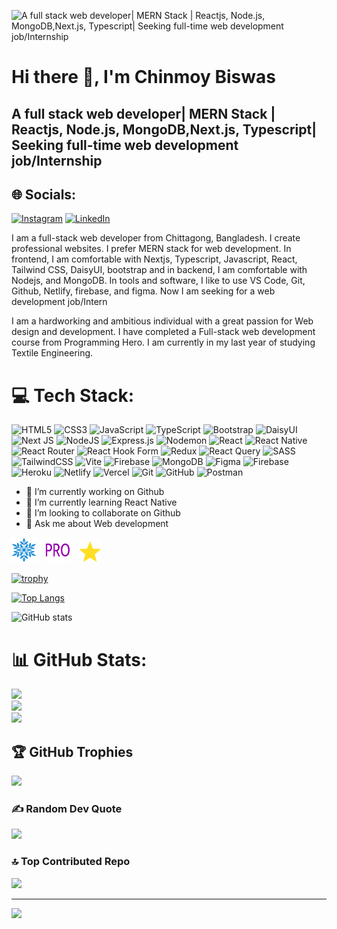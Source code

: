 ![A full stack web developer| MERN Stack | Reactjs, Node.js, MongoDB,Next.js, Typescript| Seeking full-time web development job/Internship](https://media.licdn.com/dms/image/v2/D5616AQGgUAkiU8aAww/profile-displaybackgroundimage-shrink_350_1400/profile-displaybackgroundimage-shrink_350_1400/0/1724934184863?e=1742428800&v=beta&t=JInaM5jhXMAW2rgXUXqHDpK_WPa5BOZn8d33AtyGYPQ)
# Hi there 👋, I'm Chinmoy Biswas
## A full stack web developer| MERN Stack | Reactjs, Node.js, MongoDB,Next.js, Typescript| Seeking full-time web development job/Internship

## 🌐 Socials:
[![Instagram](https://img.shields.io/badge/Instagram-%23E4405F.svg?logo=Instagram&logoColor=white)](https://instagram.com/chinmoybiswas337) [![LinkedIn](https://img.shields.io/badge/LinkedIn-%230077B5.svg?logo=linkedin&logoColor=white)](https://linkedin.com/in/chinmoy-biswas-web-developer) 


I am a full-stack web developer from Chittagong, Bangladesh. I create professional websites. I prefer MERN stack for web development. In frontend, I am comfortable with Nextjs, Typescript, Javascript, React, Tailwind CSS, DaisyUI, bootstrap and in backend, I am comfortable with Nodejs, and MongoDB. In tools and software, I like to use VS Code, Git, Github, Netlify, firebase, and figma. Now I am seeking for a web development job/Intern

I am a hardworking and ambitious individual with a great passion for Web design and development. I have completed a Full-stack web development course from Programming Hero. I am currently in my last year of studying Textile Engineering.



# 💻 Tech Stack:
![HTML5](https://img.shields.io/badge/html5-%23E34F26.svg?style=for-the-badge&logo=html5&logoColor=white) ![CSS3](https://img.shields.io/badge/css3-%231572B6.svg?style=for-the-badge&logo=css3&logoColor=white) ![JavaScript](https://img.shields.io/badge/javascript-%23323330.svg?style=for-the-badge&logo=javascript&logoColor=%23F7DF1E) ![TypeScript](https://img.shields.io/badge/typescript-%23007ACC.svg?style=for-the-badge&logo=typescript&logoColor=white) ![Bootstrap](https://img.shields.io/badge/bootstrap-%238511FA.svg?style=for-the-badge&logo=bootstrap&logoColor=white) ![DaisyUI](https://img.shields.io/badge/daisyui-5A0EF8?style=for-the-badge&logo=daisyui&logoColor=white) ![Next JS](https://img.shields.io/badge/Next-black?style=for-the-badge&logo=next.js&logoColor=white) ![NodeJS](https://img.shields.io/badge/node.js-6DA55F?style=for-the-badge&logo=node.js&logoColor=white) ![Express.js](https://img.shields.io/badge/express.js-%23404d59.svg?style=for-the-badge&logo=express&logoColor=%2361DAFB) ![Nodemon](https://img.shields.io/badge/NODEMON-%23323330.svg?style=for-the-badge&logo=nodemon&logoColor=%BBDEAD) ![React](https://img.shields.io/badge/react-%2320232a.svg?style=for-the-badge&logo=react&logoColor=%2361DAFB) ![React Native](https://img.shields.io/badge/react_native-%2320232a.svg?style=for-the-badge&logo=react&logoColor=%2361DAFB) ![React Router](https://img.shields.io/badge/React_Router-CA4245?style=for-the-badge&logo=react-router&logoColor=white) ![React Hook Form](https://img.shields.io/badge/React%20Hook%20Form-%23EC5990.svg?style=for-the-badge&logo=reacthookform&logoColor=white) ![Redux](https://img.shields.io/badge/redux-%23593d88.svg?style=for-the-badge&logo=redux&logoColor=white) ![React Query](https://img.shields.io/badge/-React%20Query-FF4154?style=for-the-badge&logo=react%20query&logoColor=white) ![SASS](https://img.shields.io/badge/SASS-hotpink.svg?style=for-the-badge&logo=SASS&logoColor=white) ![TailwindCSS](https://img.shields.io/badge/tailwindcss-%2338B2AC.svg?style=for-the-badge&logo=tailwind-css&logoColor=white) ![Vite](https://img.shields.io/badge/vite-%23646CFF.svg?style=for-the-badge&logo=vite&logoColor=white) ![Firebase](https://img.shields.io/badge/firebase-a08021?style=for-the-badge&logo=firebase&logoColor=ffcd34) ![MongoDB](https://img.shields.io/badge/MongoDB-%234ea94b.svg?style=for-the-badge&logo=mongodb&logoColor=white) ![Figma](https://img.shields.io/badge/figma-%23F24E1E.svg?style=for-the-badge&logo=figma&logoColor=white) ![Firebase](https://img.shields.io/badge/firebase-%23039BE5.svg?style=for-the-badge&logo=firebase) ![Heroku](https://img.shields.io/badge/heroku-%23430098.svg?style=for-the-badge&logo=heroku&logoColor=white) ![Netlify](https://img.shields.io/badge/netlify-%23000000.svg?style=for-the-badge&logo=netlify&logoColor=#00C7B7) ![Vercel](https://img.shields.io/badge/vercel-%23000000.svg?style=for-the-badge&logo=vercel&logoColor=white) ![Git](https://img.shields.io/badge/git-%23F05033.svg?style=for-the-badge&logo=git&logoColor=white) ![GitHub](https://img.shields.io/badge/github-%23121011.svg?style=for-the-badge&logo=github&logoColor=white) ![Postman](https://img.shields.io/badge/Postman-FF6C37?style=for-the-badge&logo=postman&logoColor=white)
- 🔭 I’m currently working on Github 
- 🌱 I’m currently learning React Native 
- 👯 I’m looking to collaborate on Github 
- 💬 Ask me about Web development 



<a href='https://archiveprogram.github.com/'><img src='https://raw.githubusercontent.com/acervenky/animated-github-badges/master/assets/acbadge.gif' width='40' height='40'></a> <a href='https://github.com/pricing'><img src='https://raw.githubusercontent.com/acervenky/animated-github-badges/master/assets/pro.gif' width='40' height='40'></a> <a href='https://stars.github.com/'><img src='https://raw.githubusercontent.com/acervenky/animated-github-badges/master/assets/starbadge.gif' width='35' height='35'></a> 

[![trophy](https://github-profile-trophy.vercel.app/?username=chinmoybiswas17)](https://github.com/ryo-ma/github-profile-trophy)

[![Top Langs](https://github-readme-stats.vercel.app/api/top-langs/?username=chinmoybiswas17&theme=dark)](https://github.com/anuraghazra/github-readme-stats)

![GitHub stats](https://github-readme-stats.vercel.app/api?username=chinmoybiswas17&theme=dark&show_icons=true&count_private=true)    





# 📊 GitHub Stats:
![](https://github-readme-stats.vercel.app/api?username=Chinmoybiswas17&theme=dark&hide_border=false&include_all_commits=true&count_private=true)<br/>
![](https://github-readme-streak-stats.herokuapp.com/?user=Chinmoybiswas17&theme=dark&hide_border=false)<br/>
![](https://github-readme-stats.vercel.app/api/top-langs/?username=Chinmoybiswas17&theme=dark&hide_border=false&include_all_commits=true&count_private=true&layout=compact)

## 🏆 GitHub Trophies
![](https://github-profile-trophy.vercel.app/?username=Chinmoybiswas17&theme=radical&no-frame=false&no-bg=false&margin-w=4)

### ✍️ Random Dev Quote
![](https://quotes-github-readme.vercel.app/api?type=horizontal&theme=radical)

### 🔝 Top Contributed Repo
![](https://github-contributor-stats.vercel.app/api?username=Chinmoybiswas17&limit=5&theme=ocean_dark&combine_all_yearly_contributions=true)

---
[![](https://visitcount.itsvg.in/api?id=Chinmoybiswas17&icon=4&color=10)](https://visitcount.itsvg.in)

<!-- Proudly created with GPRM ( https://gprm.itsvg.in ) -->
